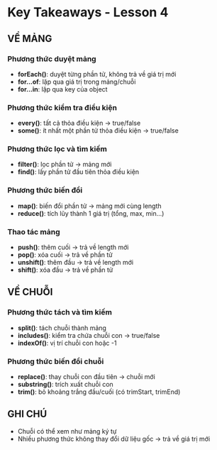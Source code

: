 # Key Takeaways - Lesson 4

## VỀ MẢNG

### Phương thức duyệt mảng
- **forEach()**: duyệt từng phần tử, không trả về giá trị mới
- **for...of**: lặp qua giá trị trong mảng/chuỗi
- **for...in**: lặp qua key của object

### Phương thức kiểm tra điều kiện
- **every()**: tất cả thỏa điều kiện → true/false
- **some()**: ít nhất một phần tử thỏa điều kiện → true/false

### Phương thức lọc và tìm kiếm
- **filter()**: lọc phần tử → mảng mới
- **find()**: lấy phần tử đầu tiên thỏa điều kiện

### Phương thức biến đổi
- **map()**: biến đổi phần tử → mảng mới cùng length
- **reduce()**: tích lũy thành 1 giá trị (tổng, max, min...)

### Thao tác mảng
- **push()**: thêm cuối → trả về length mới
- **pop()**: xóa cuối → trả về phần tử
- **unshift()**: thêm đầu → trả về length mới
- **shift()**: xóa đầu → trả về phần tử

## VỀ CHUỖI

### Phương thức tách và tìm kiếm
- **split()**: tách chuỗi thành mảng
- **includes()**: kiểm tra chứa chuỗi con → true/false
- **indexOf()**: vị trí chuỗi con hoặc -1

### Phương thức biến đổi chuỗi
- **replace()**: thay chuỗi con đầu tiên → chuỗi mới
- **substring()**: trích xuất chuỗi con
- **trim()**: bỏ khoảng trắng đầu/cuối (có trimStart, trimEnd)

## GHI CHÚ
- Chuỗi có thể xem như mảng ký tự
- Nhiều phương thức không thay đổi dữ liệu gốc → trả về giá trị mới